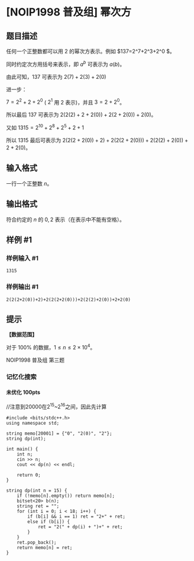# [NOIP1998 普及组] 幂次方

## 题目描述

任何一个正整数都可以用 $2$ 的幂次方表示。例如 $137=2^7+2^3+2^0 $。

同时约定次方用括号来表示，即 $a^b$ 可表示为 $a(b)$。

由此可知，$137$ 可表示为 $2(7)+2(3)+2(0)$

进一步：

$7= 2^2+2+2^0$  ( $2^1$ 用 $2$ 表示)，并且 $3=2+2^0$。

所以最后 $137$ 可表示为 $2(2(2)+2+2(0))+2(2+2(0))+2(0)$。

又如 $1315=2^{10} +2^8 +2^5 +2+1$

所以 $1315$ 最后可表示为 $2(2(2+2(0))+2)+2(2(2+2(0)))+2(2(2)+2(0))+2+2(0)$。

## 输入格式

一行一个正整数 $n$。

## 输出格式

符合约定的 $n$ 的 $0, 2$ 表示（在表示中不能有空格）。

## 样例 #1

### 样例输入 #1

```
1315
```

### 样例输出 #1

```
2(2(2+2(0))+2)+2(2(2+2(0)))+2(2(2)+2(0))+2+2(0)
```

## 提示

**【数据范围】**

对于 $100\%$ 的数据，$1 \le n \le 2 \times {10}^4$。

NOIP1998 普及组 第三题

### 记忆化搜索

#### 未优化 100pts

//注意到$20000$在$2^{15}$~$2^{16}$之间，因此先计算

```
#include <bits/stdc++.h>
using namespace std;

string memo[20001] = {"0", "2(0)", "2"};
string dp(int);

int main() {
    int n;
    cin >> n;
    cout << dp(n) << endl;

    return 0;
}

string dp(int n = 15) {
    if (!memo[n].empty()) return memo[n];
    bitset<20> b(n);
    string ret = "";
    for (int i = 0; i < 18; i++) {
        if (b[i] && i == 1) ret = "2+" + ret;
        else if (b[i]) {
            ret = "2(" + dp(i) + ")+" + ret;
        }
    }
    ret.pop_back();
    return memo[n] = ret;
}
```

